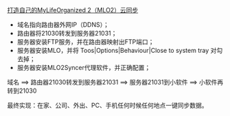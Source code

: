 ﻿[打造自己的MyLifeOrganized 2（MLO2）云同步](http://www.cnblogs.com/djian/p/mylifeorganized-own-clound-sync.html)

- 域名指向路由器外网IP（DDNS）；
- 路由器将21030转发到服务器21031；
- 服务器安装FTP服务，并在路由器映射出FTP端口；
- 服务器安装MLO，并将 Toos|Options|Behaviour|Close to system tray 对勾去掉；
- 服务器安装MLO2Syncer代理软件，并正确配置；

域名 ==> 路由器21030转发到服务器21031 ==> 服务器21031到小软件 ==> 小软件再转到21030

最终实现：在家、公司、外出、PC、手机任何时候任何地点一键同步数据。
